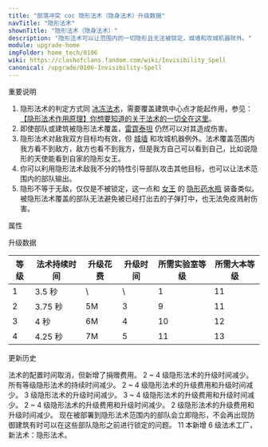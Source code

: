 ```yaml
---
title: "部落冲突 coc 隐形法术（隐身法术）升级数据"
navTitle: "隐形法术"
shownTitle: "隐形法术（隐身法术）"
description: "隐形法术可以让范围内的一切隐形且无法被锁定，城墙和攻城机器除外。"
module: upgrade-home
imgFolder: home_tech/0106
wiki: https://clashofclans.fandom.com/wiki/Invisibility_Spell
canonical: /upgrade/0106-Invisibility-Spell
---
```


<UnitInfo :folder="$frontmatter.imgFolder" imgSrc="Invisibility_Spell.png" :imgAlt="$frontmatter.navTitle"
    :description="$frontmatter.description"
    :isSmallImg="true" />

<SmallTitle>重要说明</SmallTitle>

1. 隐形法术的判定方式同 [冰冻法术](/upgrade/0104-Freeze-Spell)，需要覆盖建筑中心点才能起作用，参见：[【隐形法术作用原理】你想要知道的关于法术的一切全在这里](/p/1864)。
2. 即使部队或建筑被隐形法术覆盖，[雷霆泰坦](/upgrade/000f-Electro-Titan) 仍然可以对其造成伤害。
3. 隐形法术对敌我双方目标均有效，但 [城墙](/upgrade/0300-Walls) 和攻城机器例外。法术覆盖范围内我方看不到敌方，敌方也看不到我方，但是我方自己可以看到自己，比如说隐形的天使能看到自家的隐形女王。
4. 你可以利用隐形法术敌我不分的特性引导部队攻击其他目标，也可以让法术范围内的部队输出。
5. 隐形不等于无敌，仅仅是不被锁定，这一点和 [女王](/upgrade/0201-Archer-Queen) 的 [隐形药水瓶](/upgrade/0741-Invisibility-Vial) 装备类似。被隐形法术覆盖的部队无法避免被已经打出去的子弹打中，也无法免疫溅射伤害。

<SmallTitle>属性</SmallTitle>

<UnitProperties>
    <UnitProperty pKey="作用半径" pValue="4 格" />
    <UnitProperty pKey="作用类型" pValue="将部队和建筑隐形" />
    <UnitProperty pKey="作用目标" pValue="敌我双方的部队和建筑" />
    <UnitProperty pKey="占用的法术空间" pValue="1" />
    <UnitProperty pKey="所需法术工厂等级" pValue="6" />
    <UnitProperty pKey="所需大本等级" pValue="11" />
    <UnitProperty pKey="法术配置时间" pValue="无" trainingSystem="2025" />
    <UnitProperty pKey="捐赠费用" pValue="3,3,9000,Elixir" :isDonationCost="true" />
</UnitProperties>

<SmallTitle>升级数据</SmallTitle>

<script setup>
const tableExtraInfo = [
    {
        "column": 2,
        "type": "cost",
        "gpClass": "research",
        "icon": "Elixir"
    },
    {
        "column": 3,
        "type": "time",
        "gpClass": "research"
    }
];
</script>

<UnitTable :tableExtraInfo="tableExtraInfo">

| 等级 | 法术持续时间 | 升级花费 |  升级时间  | 所需实验室等级 | 所需大本等级 |
| ---- |     ----    |   ----  |    ----   |      ----     |     ----    |
|   1  |    3.5 秒   |     \   |     \     |        1      |      11     |
|   2  |   3.75 秒   |    5M   |    3      |        9      |      11     |
|   3  |      4 秒   |    6M   |    4      |       10      |      12     |
|   4  |   4.25 秒   |    7M   |    5      |       11      |      13     |
</UnitTable>

<SmallTitle>更新历史</SmallTitle>

<Timeline>
    <TimelineItem date="2025/03/27">
        <TimelineRow>法术的配置时间取消，但新增了捐赠费用。</TimelineRow>
    </TimelineItem>
    <TimelineItem date="2025/03/24">
        <TimelineRow>2 ~ 4 级隐形法术的升级时间减少。</TimelineRow>
    </TimelineItem>
    <TimelineItem date="2025/02/10">
        <TimelineRow>所有等级隐形法术的持续时间减少。</TimelineRow>
    </TimelineItem>
    <TimelineItem date="2024/11/25">
        <TimelineRow>2 ~ 4 级隐形法术的升级费用和升级时间减少。</TimelineRow>
    </TimelineItem>
    <TimelineItem date="2023/12/12">
        <TimelineRow>3 级隐形法术的升级时间减少。</TimelineRow>
    </TimelineItem>
    <TimelineItem date="2023/06/12">
        <TimelineRow>3 ~ 4 级隐形法术的升级费用和升级时间减少。</TimelineRow>
    </TimelineItem>
    <TimelineItem date="2022/10/10">
        <TimelineRow>2 ~ 4 级隐形法术的升级费用和升级时间减少。</TimelineRow>
    </TimelineItem>
    <TimelineItem date="2021/12/09">
        <TimelineRow>2 级隐形法术的升级费用和升级时间减少。</TimelineRow>
    </TimelineItem>
    <TimelineItem date="2021/04/12">
        <TimelineRow>现在被部署到隐形法术范围内的部队会立即隐形，不会再出现防御建筑有时可以在这些部队隐形之前进行锁定的问题。</TimelineRow>
    </TimelineItem>
    <TimelineItem date="2020/12/07">
        <TimelineRow>11 本新增 6 级法术工厂，新法术：隐形法术。</TimelineRow>
    </TimelineItem>
    <TimelineItem :historyBottom="true" />
</Timeline>